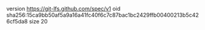 version https://git-lfs.github.com/spec/v1
oid sha256:15ca9bb50af5a9a16a41fc40f6c7c87bac1bc2429ffb00400213b5c426cf5da8
size 20
